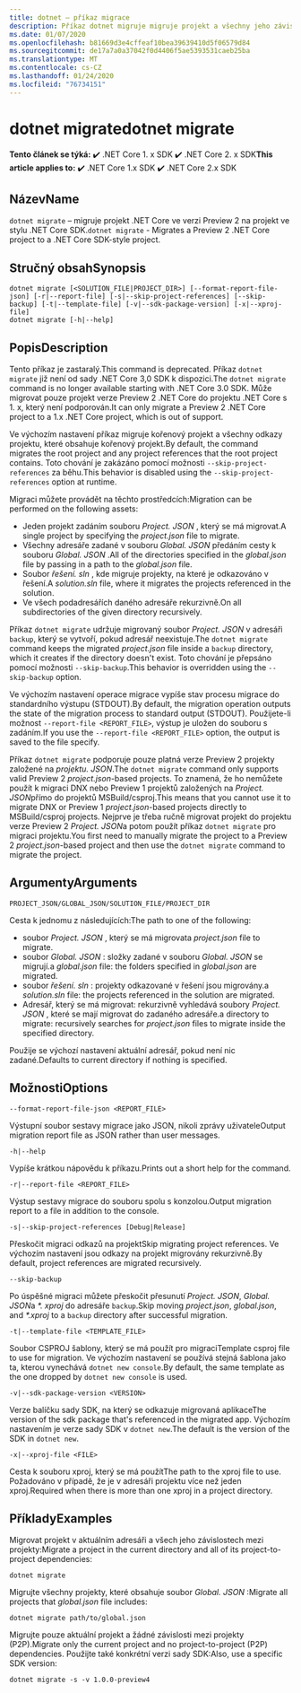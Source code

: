 ```yaml
---
title: dotnet – příkaz migrace
description: Příkaz dotnet migruje migruje projekt a všechny jeho závislosti.
ms.date: 01/07/2020
ms.openlocfilehash: b81669d3e4cffeaf10bea39639410d5f06579d84
ms.sourcegitcommit: de17a7a0a37042f0d4406f5ae5393531caeb25ba
ms.translationtype: MT
ms.contentlocale: cs-CZ
ms.lasthandoff: 01/24/2020
ms.locfileid: "76734151"
---
```

# <a name="dotnet-migrate"></a><span data-ttu-id="d9e8e-103">dotnet migrate</span><span class="sxs-lookup"><span data-stu-id="d9e8e-103">dotnet migrate</span></span>

<span data-ttu-id="d9e8e-104">**Tento článek se týká:** ✔️ .NET Core 1. x SDK ✔️ .NET Core 2. x SDK</span><span class="sxs-lookup"><span data-stu-id="d9e8e-104">**This article applies to:** ✔️ .NET Core 1.x SDK ✔️ .NET Core 2.x SDK</span></span>

## <a name="name"></a><span data-ttu-id="d9e8e-105">Název</span><span class="sxs-lookup"><span data-stu-id="d9e8e-105">Name</span></span>

<span data-ttu-id="d9e8e-106">`dotnet migrate` – migruje projekt .NET Core ve verzi Preview 2 na projekt ve stylu .NET Core SDK.</span><span class="sxs-lookup"><span data-stu-id="d9e8e-106">`dotnet migrate` - Migrates a Preview 2 .NET Core project to a .NET Core SDK-style project.</span></span>

## <a name="synopsis"></a><span data-ttu-id="d9e8e-107">Stručný obsah</span><span class="sxs-lookup"><span data-stu-id="d9e8e-107">Synopsis</span></span>

```dotnetcli
dotnet migrate [<SOLUTION_FILE|PROJECT_DIR>] [--format-report-file-json] [-r|--report-file] [-s|--skip-project-references] [--skip-backup] [-t|--template-file] [-v|--sdk-package-version] [-x|--xproj-file]
dotnet migrate [-h|--help]
```

## <a name="description"></a><span data-ttu-id="d9e8e-108">Popis</span><span class="sxs-lookup"><span data-stu-id="d9e8e-108">Description</span></span>

<span data-ttu-id="d9e8e-109">Tento příkaz je zastaralý.</span><span class="sxs-lookup"><span data-stu-id="d9e8e-109">This command is deprecated.</span></span> <span data-ttu-id="d9e8e-110">Příkaz `dotnet migrate` již není od sady .NET Core 3,0 SDK k dispozici.</span><span class="sxs-lookup"><span data-stu-id="d9e8e-110">The `dotnet migrate` command is no longer available starting with .NET Core 3.0 SDK.</span></span> <span data-ttu-id="d9e8e-111">Může migrovat pouze projekt verze Preview 2 .NET Core do projektu .NET Core s 1. x, který není podporován.</span><span class="sxs-lookup"><span data-stu-id="d9e8e-111">It can only migrate a Preview 2 .NET Core project to a 1.x .NET Core project, which is out of support.</span></span>

<span data-ttu-id="d9e8e-112">Ve výchozím nastavení příkaz migruje kořenový projekt a všechny odkazy projektu, které obsahuje kořenový projekt.</span><span class="sxs-lookup"><span data-stu-id="d9e8e-112">By default, the command migrates the root project and any project references that the root project contains.</span></span> <span data-ttu-id="d9e8e-113">Toto chování je zakázáno pomocí možnosti `--skip-project-references` za běhu.</span><span class="sxs-lookup"><span data-stu-id="d9e8e-113">This behavior is disabled using the `--skip-project-references` option at runtime.</span></span>

<span data-ttu-id="d9e8e-114">Migraci můžete provádět na těchto prostředcích:</span><span class="sxs-lookup"><span data-stu-id="d9e8e-114">Migration can be performed on the following assets:</span></span>

* <span data-ttu-id="d9e8e-115">Jeden projekt zadáním souboru *Project. JSON* , který se má migrovat.</span><span class="sxs-lookup"><span data-stu-id="d9e8e-115">A single project by specifying the *project.json* file to migrate.</span></span>
* <span data-ttu-id="d9e8e-116">Všechny adresáře zadané v souboru *Global. JSON* předáním cesty k souboru *Global. JSON* .</span><span class="sxs-lookup"><span data-stu-id="d9e8e-116">All of the directories specified in the *global.json* file by passing in a path to the *global.json* file.</span></span>
* <span data-ttu-id="d9e8e-117">Soubor *řešení. sln* , kde migruje projekty, na které je odkazováno v řešení.</span><span class="sxs-lookup"><span data-stu-id="d9e8e-117">A *solution.sln* file, where it migrates the projects referenced in the solution.</span></span>
* <span data-ttu-id="d9e8e-118">Ve všech podadresářích daného adresáře rekurzivně.</span><span class="sxs-lookup"><span data-stu-id="d9e8e-118">On all subdirectories of the given directory recursively.</span></span>

<span data-ttu-id="d9e8e-119">Příkaz `dotnet migrate` udržuje migrovaný soubor *Project. JSON* v adresáři `backup`, který se vytvoří, pokud adresář neexistuje.</span><span class="sxs-lookup"><span data-stu-id="d9e8e-119">The `dotnet migrate` command keeps the migrated *project.json* file inside a `backup` directory, which it creates if the directory doesn't exist.</span></span> <span data-ttu-id="d9e8e-120">Toto chování je přepsáno pomocí možnosti `--skip-backup`.</span><span class="sxs-lookup"><span data-stu-id="d9e8e-120">This behavior is overridden using the `--skip-backup` option.</span></span>

<span data-ttu-id="d9e8e-121">Ve výchozím nastavení operace migrace vypíše stav procesu migrace do standardního výstupu (STDOUT).</span><span class="sxs-lookup"><span data-stu-id="d9e8e-121">By default, the migration operation outputs the state of the migration process to standard output (STDOUT).</span></span> <span data-ttu-id="d9e8e-122">Použijete-li možnost `--report-file <REPORT_FILE>`, výstup je uložen do souboru s zadáním.</span><span class="sxs-lookup"><span data-stu-id="d9e8e-122">If you use the `--report-file <REPORT_FILE>` option, the output is saved to the file specify.</span></span>

<span data-ttu-id="d9e8e-123">Příkaz `dotnet migrate` podporuje pouze platná verze Preview 2 projekty založené na *projektu. JSON*.</span><span class="sxs-lookup"><span data-stu-id="d9e8e-123">The `dotnet migrate` command only supports valid Preview 2 *project.json*-based projects.</span></span> <span data-ttu-id="d9e8e-124">To znamená, že ho nemůžete použít k migraci DNX nebo Preview 1 projektů založených na *Project. JSON*přímo do projektů MSBuild/csproj.</span><span class="sxs-lookup"><span data-stu-id="d9e8e-124">This means that you cannot use it to migrate DNX or Preview 1 *project.json*-based projects directly to MSBuild/csproj projects.</span></span> <span data-ttu-id="d9e8e-125">Nejprve je třeba ručně migrovat projekt do projektu verze Preview 2 *Project. JSON*a potom použít příkaz `dotnet migrate` pro migraci projektu.</span><span class="sxs-lookup"><span data-stu-id="d9e8e-125">You first need to manually migrate the project to a Preview 2 *project.json*-based project and then use the `dotnet migrate` command to migrate the project.</span></span>

## <a name="arguments"></a><span data-ttu-id="d9e8e-126">Argumenty</span><span class="sxs-lookup"><span data-stu-id="d9e8e-126">Arguments</span></span>

`PROJECT_JSON/GLOBAL_JSON/SOLUTION_FILE/PROJECT_DIR`

<span data-ttu-id="d9e8e-127">Cesta k jednomu z následujících:</span><span class="sxs-lookup"><span data-stu-id="d9e8e-127">The path to one of the following:</span></span>

* <span data-ttu-id="d9e8e-128">soubor *Project. JSON* , který se má migrovat</span><span class="sxs-lookup"><span data-stu-id="d9e8e-128">a *project.json* file to migrate.</span></span>
* <span data-ttu-id="d9e8e-129">soubor *Global. JSON* : složky zadané v souboru *Global. JSON* se migrují.</span><span class="sxs-lookup"><span data-stu-id="d9e8e-129">a *global.json* file: the folders specified in *global.json* are migrated.</span></span>
* <span data-ttu-id="d9e8e-130">soubor *řešení. sln* : projekty odkazované v řešení jsou migrovány.</span><span class="sxs-lookup"><span data-stu-id="d9e8e-130">a *solution.sln* file: the projects referenced in the solution are migrated.</span></span>
* <span data-ttu-id="d9e8e-131">Adresář, který se má migrovat: rekurzivně vyhledává soubory *Project. JSON* , které se mají migrovat do zadaného adresáře.</span><span class="sxs-lookup"><span data-stu-id="d9e8e-131">a directory to migrate: recursively searches for *project.json* files to migrate inside the specified directory.</span></span>

<span data-ttu-id="d9e8e-132">Použije se výchozí nastavení aktuální adresář, pokud není nic zadané.</span><span class="sxs-lookup"><span data-stu-id="d9e8e-132">Defaults to current directory if nothing is specified.</span></span>

## <a name="options"></a><span data-ttu-id="d9e8e-133">Možnosti</span><span class="sxs-lookup"><span data-stu-id="d9e8e-133">Options</span></span>

`--format-report-file-json <REPORT_FILE>`

<span data-ttu-id="d9e8e-134">Výstupní soubor sestavy migrace jako JSON, nikoli zprávy uživatele</span><span class="sxs-lookup"><span data-stu-id="d9e8e-134">Output migration report file as JSON rather than user messages.</span></span>

`-h|--help`

<span data-ttu-id="d9e8e-135">Vypíše krátkou nápovědu k příkazu.</span><span class="sxs-lookup"><span data-stu-id="d9e8e-135">Prints out a short help for the command.</span></span>

`-r|--report-file <REPORT_FILE>`

<span data-ttu-id="d9e8e-136">Výstup sestavy migrace do souboru spolu s konzolou.</span><span class="sxs-lookup"><span data-stu-id="d9e8e-136">Output migration report to a file in addition to the console.</span></span>

`-s|--skip-project-references [Debug|Release]`

<span data-ttu-id="d9e8e-137">Přeskočit migraci odkazů na projekt</span><span class="sxs-lookup"><span data-stu-id="d9e8e-137">Skip migrating project references.</span></span> <span data-ttu-id="d9e8e-138">Ve výchozím nastavení jsou odkazy na projekt migrovány rekurzivně.</span><span class="sxs-lookup"><span data-stu-id="d9e8e-138">By default, project references are migrated recursively.</span></span>

`--skip-backup`

<span data-ttu-id="d9e8e-139">Po úspěšné migraci můžete přeskočit přesunutí *Project. JSON*, *Global. JSON*a *\*. xproj* do adresáře `backup`.</span><span class="sxs-lookup"><span data-stu-id="d9e8e-139">Skip moving *project.json*, *global.json*, and *\*.xproj* to a `backup` directory after successful migration.</span></span>

`-t|--template-file <TEMPLATE_FILE>`

<span data-ttu-id="d9e8e-140">Soubor CSPROJ šablony, který se má použít pro migraci</span><span class="sxs-lookup"><span data-stu-id="d9e8e-140">Template csproj file to use for migration.</span></span> <span data-ttu-id="d9e8e-141">Ve výchozím nastavení se používá stejná šablona jako ta, kterou vynechává `dotnet new console`.</span><span class="sxs-lookup"><span data-stu-id="d9e8e-141">By default, the same template as the one dropped by `dotnet new console` is used.</span></span>

`-v|--sdk-package-version <VERSION>`

<span data-ttu-id="d9e8e-142">Verze balíčku sady SDK, na který se odkazuje migrovaná aplikace</span><span class="sxs-lookup"><span data-stu-id="d9e8e-142">The version of the sdk package that's referenced in the migrated app.</span></span> <span data-ttu-id="d9e8e-143">Výchozím nastavením je verze sady SDK v `dotnet new`.</span><span class="sxs-lookup"><span data-stu-id="d9e8e-143">The default is the version of the SDK in `dotnet new`.</span></span>

`-x|--xproj-file <FILE>`

<span data-ttu-id="d9e8e-144">Cesta k souboru xproj, který se má použít</span><span class="sxs-lookup"><span data-stu-id="d9e8e-144">The path to the xproj file to use.</span></span> <span data-ttu-id="d9e8e-145">Požadováno v případě, že je v adresáři projektu více než jeden xproj.</span><span class="sxs-lookup"><span data-stu-id="d9e8e-145">Required when there is more than one xproj in a project directory.</span></span>

## <a name="examples"></a><span data-ttu-id="d9e8e-146">Příklady</span><span class="sxs-lookup"><span data-stu-id="d9e8e-146">Examples</span></span>

<span data-ttu-id="d9e8e-147">Migrovat projekt v aktuálním adresáři a všech jeho závislostech mezi projekty:</span><span class="sxs-lookup"><span data-stu-id="d9e8e-147">Migrate a project in the current directory and all of its project-to-project dependencies:</span></span>

`dotnet migrate`

<span data-ttu-id="d9e8e-148">Migrujte všechny projekty, které obsahuje soubor *Global. JSON* :</span><span class="sxs-lookup"><span data-stu-id="d9e8e-148">Migrate all projects that *global.json* file includes:</span></span>

`dotnet migrate path/to/global.json`

<span data-ttu-id="d9e8e-149">Migrujte pouze aktuální projekt a žádné závislosti mezi projekty (P2P).</span><span class="sxs-lookup"><span data-stu-id="d9e8e-149">Migrate only the current project and no project-to-project (P2P) dependencies.</span></span> <span data-ttu-id="d9e8e-150">Použijte také konkrétní verzi sady SDK:</span><span class="sxs-lookup"><span data-stu-id="d9e8e-150">Also, use a specific SDK version:</span></span>

`dotnet migrate -s -v 1.0.0-preview4`
